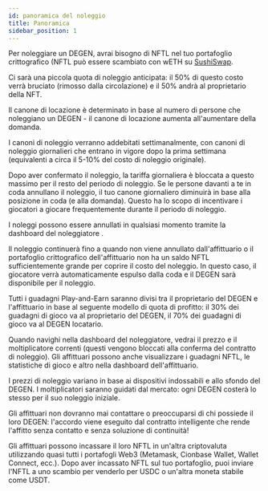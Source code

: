 ```yaml
---
id: panoramica del noleggio
title: Panoramica
sidebar_position: 1
---
```


Per noleggiare un DEGEN, avrai bisogno di NFTL nel tuo portafoglio crittografico (NFTL può essere scambiato con wETH su [SushiSwap](https://sushi.com/).

Ci sarà una piccola quota di noleggio anticipata: il 50% di questo costo verrà bruciato (rimosso dalla circolazione) e il 50% andrà al proprietario della NFT.

Il canone di locazione è determinato in base al numero di persone che noleggiano un DEGEN - il canone di locazione aumenta all'aumentare della domanda.

I canoni di noleggio verranno addebitati settimanalmente, con canoni di noleggio giornalieri che entrano in vigore dopo la prima settimana (equivalenti a circa il 5-10% del costo di noleggio originale).

Dopo aver confermato il noleggio, la tariffa giornaliera è bloccata a questo massimo per il resto del periodo di noleggio. Se le persone davanti a te in coda annullano il noleggio, il tuo canone giornaliero diminuirà in base alla posizione in coda (e alla domanda). Questo ha lo scopo di incentivare i giocatori a giocare frequentemente durante il periodo di noleggio.

I noleggi possono essere annullati in qualsiasi momento tramite la dashboard del noleggiatore [](https://niftyleague.com/profile).

Il noleggio continuerà fino a quando non viene annullato dall'affittuario o il portafoglio crittografico dell'affittuario non ha un saldo NFTL sufficientemente grande per coprire il costo del noleggio. In questo caso, il giocatore verrà automaticamente espulso dalla coda e il DEGEN sarà disponibile per il noleggio.

Tutti i guadagni Play-and-Earn saranno divisi tra il proprietario del DEGEN e l'affittuario in base al seguente modello di quota di profitto: il 30% dei guadagni di gioco va al proprietario del DEGEN, il 70% dei guadagni di gioco va al DEGEN locatario.

Quando navighi nella dashboard del noleggiatore, vedrai il prezzo e il moltiplicatore correnti (questi vengono bloccati alla conferma del contratto di noleggio). Gli affittuari possono anche visualizzare i guadagni NFTL, le statistiche di gioco e altro nella dashboard dell'affittuario.

I prezzi di noleggio variano in base ai dispositivi indossabili e allo sfondo del DEGEN. I moltiplicatori saranno guidati dal mercato: ogni DEGEN costerà lo stesso per il suo noleggio iniziale.

Gli affittuari non dovranno mai contattare o preoccuparsi di chi possiede il loro DEGEN: l'accordo viene eseguito dal contratto intelligente che rende l'affitto senza contatto e senza soluzione di continuità!

Gli affittuari possono incassare il loro NFTL in un'altra criptovaluta utilizzando quasi tutti i portafogli Web3 (Metamask, Cionbase Wallet, Wallet Connect, ecc.). Dopo aver incassato NFTL sul tuo portafoglio, puoi inviare l'NFTL a uno scambio per venderlo per USDC o un'altra moneta stabile come USDT.
